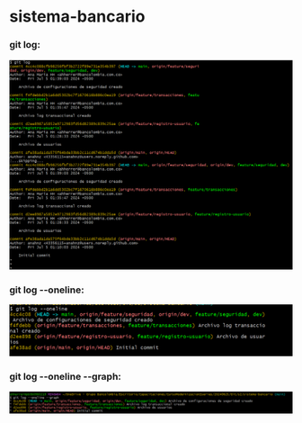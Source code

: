 # sistema-bancario
### git log:
![Descripcion comando LOG](logs.png)

### git log --oneline:
![Descripcion comando LOG](logsoneline.png)

### git log --oneline --graph:
![Descripcion comando LOG](logsonelinegraph.png)

